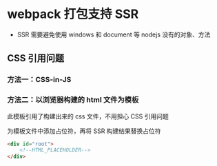 # webpack 打包支持 SSR

- SSR 需要避免使用 windows 和 document 等 nodejs 没有的对象、方法



## CSS 引用问题

### 方法一：CSS-in-JS



### 方法二：以浏览器构建的 html 文件为模板

此模板引用了构建出来的 css 文件，不用担心 CSS 引用问题

为模板文件中添加占位符，再将 SSR 构建结果替换占位符

```html
<div id="root">
	<!--HTML_PLACEHOLDER-->
</div>
```






